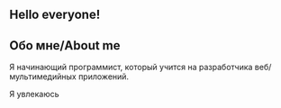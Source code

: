 ## Hello everyone!
## Обо мне/About me
Я начинающий программист, который учится на разработчика веб/мультимедийных приложений.

Я увлекаюсь 
